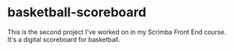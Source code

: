 # basketball-scoreboard
This is the second project I've worked on in my Scrimba Front End course. It's a digital scoreboard for basketball. 


